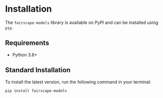 # Installation

The `fairscape-models` library is available on PyPI and can be installed using `pip`.

## Requirements

- Python 3.8+

## Standard Installation

To install the latest version, run the following command in your terminal:

```bash
pip install fairscape-models
```
